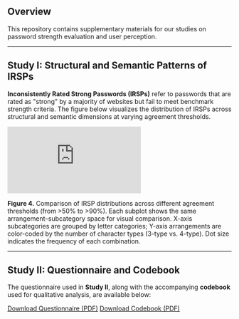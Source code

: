 ## Overview

This repository contains supplementary materials for our studies on password strength evaluation and user perception.

---

## Study I: Structural and Semantic Patterns of IRSPs

**Inconsistently Rated Strong Passwords (IRSPs)** refer to passwords that are rated as "strong" by a majority of websites but fail to meet benchmark strength criteria. The figure below visualizes the distribution of IRSPs across structural and semantic dimensions at varying agreement thresholds.

![IRSP Threshold Comparison](https://github.com/user-attachments/files/19559361/Appendix_Merged_Scatter.pdf)


**Figure 4.** Comparison of IRSP distributions across different agreement thresholds (from >50% to >90%). Each subplot shows the same arrangement–subcategory space for visual comparison. X-axis subcategories are grouped by letter categories; Y-axis arrangements are color-coded by the number of character types (3-type vs. 4-type). Dot size indicates the frequency of each combination.

---

## Study II: Questionnaire and Codebook

The questionnaire used in **Study II**, along with the accompanying **codebook** used for qualitative analysis, are available below:

 [Download Questionnaire (PDF)](https://github.com/MisleadingPSMs/Appendix-For-Inconsistency-PSMs/blob/main/StudyII-Questionnaire.pdf)
 [Download Codebook (PDF)]( https://github.com/MisleadingPSMs/Appendix-For-Inconsistency-PSMs/blob/main/StudyII-Codebook.pdf)



